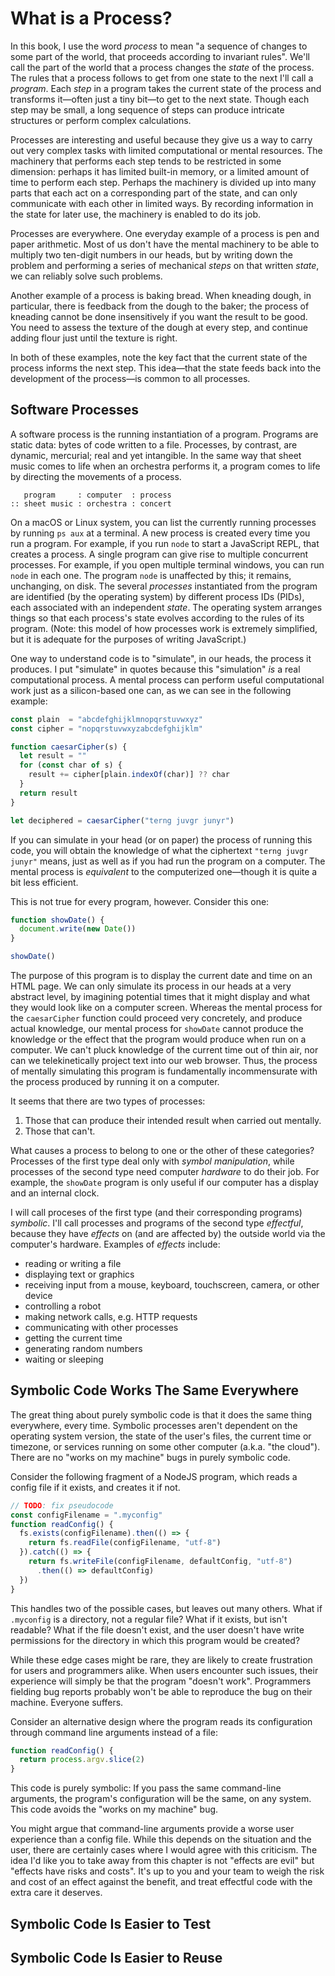 # What is a Process?

In this book, I use the word _process_ to mean "a sequence of changes to some part of the world, that proceeds according to invariant rules". We'll call the part of the world that a process changes the _state_ of the process. The rules that a process follows to get from one state to the next I'll call a _program_. Each _step_ in a program takes the current state of the process and transforms it—often just a tiny bit—to get to the next state. Though each step may be small, a long sequence of steps can produce intricate structures or perform complex calculations.

Processes are interesting and useful because they give us a way to carry out very complex tasks with limited computational or mental resources. The machinery that performs each step tends to be restricted in some dimension: perhaps it has limited built-in memory, or a limited amount of time to perform each step. Perhaps the machinery is divided up into many parts that each act on a corresponding part of the state, and can only communicate with each other in limited ways. By recording information in the state for later use, the machinery is enabled to do its job.

Processes are everywhere. One everyday example of a process is pen and paper arithmetic. Most of us don't have the mental machinery to be able to multiply two ten-digit numbers in our heads, but by writing down the problem and performing a series of mechanical _steps_ on that written _state_, we can reliably solve such problems.

Another example of a process is baking bread. When kneading dough, in particular, there is feedback from the dough to the baker; the process of kneading cannot be done insensitively if you want the result to be good. You need to assess the texture of the dough at every step, and continue adding flour just until the texture is right.

In both of these examples, note the key fact that the current state of the process informs the next step. This idea—that the state feeds back into the development of the process—is common to all processes.

## Software Processes

A software process is the running instantiation of a program. Programs are static data: bytes of code written to a file. Processes, by contrast, are dynamic, mercurial; real and yet intangible. In the same way that sheet music comes to life when an orchestra performs it, a program comes to life by directing the movements of a process.

```
   program     : computer  : process
:: sheet music : orchestra : concert
```

On a macOS or Linux system, you can list the currently running processes by running `ps aux` at a terminal. A new process is created every time you run a program. For example, if you run `node` to start a JavaScript REPL, that creates a process. A single program can give rise to multiple concurrent processes. For example, if you open multiple terminal windows, you can run `node` in each one. The program `node` is unaffected by this; it remains, unchanging, on disk. The several _processes_ instantiated from the program are identified (by the operating system) by different process IDs (PIDs), each associated with an independent _state_. The operating system arranges things so that each process's state evolves according to the rules of its program. (Note: this model of how processes work is extremely simplified, but it is adequate for the purposes of writing JavaScript.)

One way to understand code is to "simulate", in our heads, the process it produces. I put "simulate" in quotes because this "simulation" _is_ a real computational process. A mental process can perform useful computational work just as a silicon-based one can, as we can see in the following example:

```js
const plain  = "abcdefghijklmnopqrstuvwxyz"
const cipher = "nopqrstuvwxyzabcdefghijklm"

function caesarCipher(s) {
  let result = ""
  for (const char of s) {
    result += cipher[plain.indexOf(char)] ?? char
  }
  return result
}

let deciphered = caesarCipher("terng juvgr junyr")
```

If you can simulate in your head (or on paper) the process of running this code, you will obtain the knowledge of what the ciphertext `"terng juvgr junyr"` means, just as well as if you had run the program on a computer. The mental process is _equivalent_ to the computerized one—though it is quite a bit less efficient.

This is not true for every program, however. Consider this one:

```js
function showDate() {
  document.write(new Date())
}

showDate()
```

The purpose of this program is to display the current date and time on an HTML page. We can only simulate its process in our heads at a very abstract level, by imagining potential times that it might display and what they would look like on a computer screen. Whereas the mental process for the `caesarCipher` function could proceed very concretely, and produce actual knowledge, our mental process for `showDate` cannot produce the knowledge or the effect that the program would produce when run on a computer. We can't pluck knowledge of the current time out of thin air, nor can we telekinetically project text into our web browser. Thus, the process of mentally simulating this program is fundamentally incommensurate with the process produced by running it on a computer.

It seems that there are two types of processes:

1. Those that can produce their intended result when carried out mentally.
2. Those that can't.

What causes a process to belong to one or the other of these categories? Processes of the first type deal only with _symbol manipulation_, while processes of the second type need computer _hardware_ to do their job. For example, the `showDate` program is only useful if our computer has a display and an internal clock.

I will call proceses of the first type (and their corresponding programs) _symbolic_. I'll call processes and programs of the second type _effectful_, because they have _effects_ on (and are affected by) the outside world via the computer's hardware. Examples of _effects_ include:

- reading or writing a file
- displaying text or graphics
- receiving input from a mouse, keyboard, touchscreen, camera, or other device
- controlling a robot
- making network calls, e.g. HTTP requests
- communicating with other processes
- getting the current time
- generating random numbers
- waiting or sleeping

## Symbolic Code Works The Same Everywhere

The great thing about purely symbolic code is that it does the same thing everywhere, every time.
Symbolic processes aren't dependent on the operating system version, the state of the user's files, the current time or timezone, or services running on some other computer (a.k.a. "the cloud"). There are no
"works on my machine" bugs in purely symbolic code.

Consider the following fragment of a NodeJS program, which reads a config file if it exists, and creates it if not.

```js
// TODO: fix pseudocode
const configFilename = ".myconfig"
function readConfig() {
  fs.exists(configFilename).then(() => {
    return fs.readFile(configFilename, "utf-8")
  }).catch(() => {
    return fs.writeFile(configFilename, defaultConfig, "utf-8")
      .then(() => defaultConfig)
  })
}
```

This handles two of the possible cases, but leaves out many others. What if `.myconfig` is a directory, not a regular file? What if it exists, but isn't readable? What if the file doesn't exist, and the user doesn't have write permissions for the directory in which this program would be created?

While these edge cases might be rare, they are likely to create frustration for users and programmers alike. When users encounter such issues, their experience will simply be that the program "doesn't work". Programmers fielding bug reports probably won't be able to reproduce the bug on their machine. Everyone suffers.

Consider an alternative design where the program reads its configuration through command line arguments instead of a file:

```js
function readConfig() {
  return process.argv.slice(2)
}
```

This code is purely symbolic: If you pass the same command-line arguments, the program's configuration will be the same, on any system. This code avoids the "works on my machine" bug.

You might argue that command-line arguments provide a worse user experience than a config file. While this depends on the situation and the user, there are certainly cases where I would agree with this criticism. The idea I'd like you to take away from this chapter is not "effects are evil" but "effects have risks and costs". It's up to you and your team to weigh the risk and cost of an effect against the benefit, and treat effectful code with the extra care it deserves.

## Symbolic Code Is Easier to Test

## Symbolic Code Is Easier to Reuse

<!--
## Effectful Code Is Hard to Reason About

Consider the fact that, as programmers, we often "run code in our heads" to figure out what it will do when run on a computer. This is much easier to do for portions of the program that are purely symbolic. The following NodeJS program illustrates the kinds of issues that can happen in effectful code:

```js
import * as fs from "node:fs/promises"

async function writeToUniquelyNamedFile(text) {
  const id = await fs.readFile("next-id", {encoding: "utf-8"})
    .then(parseInt)
    .catch(() => 0) // Default the ID to 0 if the next-id file doesn't exist

  await Promise.all([
    fs.writeFile(String(id), text, {encoding: "utf-8"}),
    fs.writeFile("next-id", String(id + 1), {encoding: "utf-8"}),
  ])
}

const strings = [
  "Hello, world!",
  "Tea and cookies",
  "Walrus-feeding time",
]

for (const s of strings) {
  await writeToUniquelyNamedFile(s)
}
```

This program defines a function `writeToUniquelyNamedFile` that attempts to generate unique
filenames by incrementing an ID that is itself stored in a file. As written, the program (mostly) works as intended. However, problems arise if we try to make the program more efficient by doing the writes concurrently. Suppose we change the final stanza of the program from this:

```js
for (const s of strings) {
  await writeToUniquelyNamedFile(s)
}
```

to this:

```js
await Promise.all(strings.map(writeToUniquelyNamedFile))
```

Now the program is broken; each call to `writeToUniquelyNamedFile` will now read the _same_ ID from the `next-id` file, and the writes will clobber each other.

You might say that this problem is due to the combination of concurrency and state, not effects _per se_. However, because JavaScript is single-threaded, concurrency and state are a much less volatile combination than they are in multi-threaded languages. The following code, which keeps track of the next ID using an in-process variable, works regardless of whether the writes happen serially or in parallel:

```js
import * as fs from "node:fs/promises"

let nextId = 0

async function writeToUniquelyNamedFile(text) {
  await fs.writeFile(String(nextId++), text, {encoding: "utf-8"})
}

const strings = [
  "Hello, world!",
  "Tea and cookies",
  "Walrus-feeding time",
]

await Promise.all(strings.map(writeToUniquelyNamedFile))
```

When we read effectful code, we have to think about not only the state of _our_ process, but the state of the hardware, the OS, and the other processes with which ours communicates. When our programs are complex, this gets very tricky!



<!--

The processes listed by `ps aux` are what I'll call _operating system processes_; the abstract idea of a _software process_ is more general. Operating system processes are _Turing complete_, so an OS process can simulate any number of other processes—it can even simulate a whole operating system! We can think of `node` as being just such a process simulator. `node` processes can perform any number of tasks, from serving web requests to compiling TypeScript, by reading in the source code of a JavaScript program and then "simulating" the evolution of a process instantiated from that program. I put "simulating" in quotes because these "simulated" processes can do quite real and useful work!

We can go one level further, and create our own simulated processes within a JavaScript process. The mechanism JavaScript provides for this is _generator functions_. Here is an example of a generator function:

```js
function *greetForever() {
  let n = 0
  while (true) {
    console.log("Hello, world " + n + "!")
    n++
    yield
  }
}
```

The `*` before the function name makes `greetForever` a generator function. If we call `greetForever`, it does not enter an infinite loop, but simply returns a process-like object that JavaScript calls a `Generator`.

```js
const process = greetForever()
```

How do we actually run this process? We can call the `next()` method on it:

```js
process.next()
```

This causes the generator function to run until execution reaches a `yield` statement. Once a `yield` statement is reached, the process pauses execution, and the call to `next()` returns.

The visible effect of calling `process.next()` is that it logs `Hello, world 0!`. Internally, it also increments the `n` variable (part of the process's _state_). If we call `next()` again, it will log `Hello, world 1!`, and so on.

There is more to learn about generator functions in JavaScript, but it can wait for future chapters.

## Deterministic Processes

## Process to Processes

The title of this book, _Process to Processes_, refers to the twin facts that 1) all software is developed by some kind of _process_, and 2) the ultimate result of software development is a set of running _processes_ on one or more computers. Processes are the beginning and the end of software development, and they often show up in the middle, too. I will refer to the first type of process as a _development process_, and to the second type of process as a _software process_.

<!--
But what exactly *is* a process? We have an intuitive notion of what a *development process* is, abstracted from examples like Scrum, Extreme Programming, and Waterfall. A development process tells you what steps to follow to make software. We also use the word "process" to mean the running instantiation of a _program_. We can list the running *processes* on a macOS or Linux computer using the `ps aux` command. Is there some notion of a process that is general enough to cover both of these senses of the word? I think there is.

## Definition of "Process"

A process is a sequence of _states_, defined by an initial state, S<sub>0</sub>, and an _algorithm_ that obtains the (n+1)<sup>th</sup> state, S<sub>n+1</sub>, from the n<sup>th</sup> state, S<sub>n</sub>. You can think of each state as a bundle of information—or, if you like, as a data structure. The sequence of states in a process is potentially infinite.

Let's first look at how this definition applies to software processes. Suppose we have the following JavaScript program:

```js
let i = 1;
while (i < 10) {
  i++;
}
```

There is one variable in this program, `i`, so we can model the state of the process it generates as a data structure holding a number and some indication of which line of the program will be executed next. Something like this (TypeScript):

```ts
type State = {i?: number, nextLine: number}
```

When our program starts running, the initial state is (conceptually):

```js
state = {i: undefined, nextLine: 1}
```

The first line of the program sets `i` to `1`. After that line executes, our state is:

```js
state = {i: 1, nextLine: 2}
```

The second line of the program checks whether `i` is less than `10`, continuing at line 3 if so and at line 4 if not. In this case, `i` *is* less than `10`, so we go to line 3. The next state is:

```js
state = {i: 1, nextLine: 3}
```

Line 3 increments `i` and loops back to line 2.

```js
state = {i: 2, nextLine: 2}
```

On line 2, we perform the check again; `i` is still less than 10, so we go back to line 3.

```js
state = {i: 2, nextLine: 3}
```

The state keeps evolving as we go around and around the loop. Eventually, `i` reaches 10. Here's what the state looks like immediately after `i` is incremented to 10 on line 3:

```js
state = {i: 10, nextLine: 2}
```

Back on line 2, the `i < 10` comparison evaluates to `false`. We go to line 4.

```js
state = {i: 10, nextLine: 4}
```

Line 4 is the end of the program, so each subsequent state in the process will be the same as the current one. Our process has *halted*.

This precise definition of a process isn't a perfect fit for either *software processes* or *software development processes*, though the nature of the misfit is different in each case.

The definition doesn't perfectly apply to software processes because the state of a software process can be changed by an intervention from outside the process (e.g. an _interrupt_, or the result of a _system call_). So the process's algorithm doesn't fully determine the sequence of states.

-->